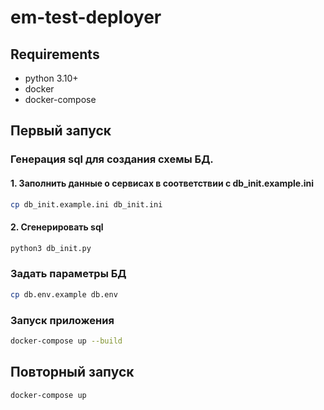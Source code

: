# em-test-deployer

## Requirements

- python 3.10+
- docker
- docker-compose

## Первый запуск

### Генерация sql для создания схемы БД.

#### 1. Заполнить данные о сервисах в соответствии с db_init.example.ini

```bash
cp db_init.example.ini db_init.ini
```

#### 2. Сгенерировать sql

```bash
python3 db_init.py
```

### Задать параметры БД

```bash
cp db.env.example db.env
```

### Запуск приложения

```bash
docker-compose up --build
```

## Повторный запуск

```bash
docker-compose up
```
